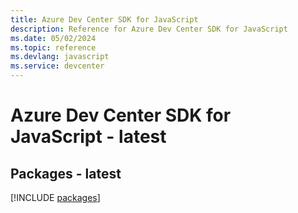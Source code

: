 ```yaml
---
title: Azure Dev Center SDK for JavaScript
description: Reference for Azure Dev Center SDK for JavaScript
ms.date: 05/02/2024
ms.topic: reference
ms.devlang: javascript
ms.service: devcenter
---
```

# Azure Dev Center SDK for JavaScript - latest
## Packages - latest
[!INCLUDE [packages](dev-center-index.md)]